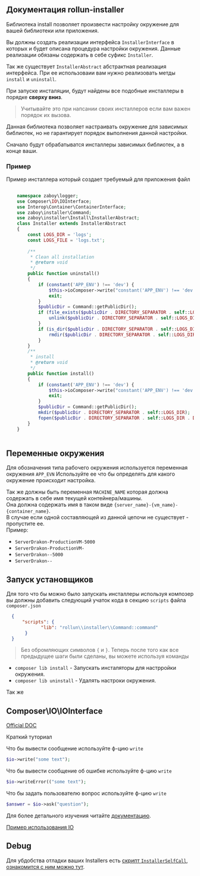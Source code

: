 ## Документация rollun-installer

Библиотека install позволяет произвести настройку окружение для вашей библиотеки или приложения.   

Вы должны создать реализации интерфейса `InstallerInterface` в которых и будет описана процедура настройки окружения.
Данные реализации обязаны содержать в себе суфикс `Installer`.

Так же существует `InstallerAbstract` абстрактная реализация интерфейса. 
При ее использоваии вам нужно реализовать метды `install` и `uninstall`.

При запуске инсталяции, будут найдены все подобные инсталлеры в порядке **сверху вниз**.
> Учитывайте это при напсании своих инсталлеров если вам важен порядок их вызова. 

Данная библиотека позволяет настраивать окружение для зависимых библиотек, но не гарантирует порядок выполнения данной настройки.

Сначало будут обрабатыватся инсталлеры зависимых библиотек, а в конце ваши.

### Пример

Пример инсталлера который создает требуемый для приложения файл

```php
    
    namespace zaboy\logger;
    use Composer\IO\IOInterface;
    use Interop\Container\ContainerInterface;
    use zaboy\installer\Command;
    use zaboy\installer\Install\InstallerAbstract;
    class Installer extends InstallerAbstract
    {
        const LOGS_DIR = 'logs';
        const LOGS_FILE = 'logs.txt';
        
        /**
         * Clean all installation
         * @return void
         */
        public function uninstall()
        {
            if (constant('APP_ENV') !== 'dev') {
                $this->ioComposer->write("constant('APP_ENV') !== 'dev' It has did nothing");
                exit;
            }
            $publicDir = Command::getPublicDir();
            if (file_exists($publicDir . DIRECTORY_SEPARATOR . self::LOGS_DIR . DIRECTORY_SEPARATOR . self::LOGS_FILE)) {
                unlink($publicDir . DIRECTORY_SEPARATOR . self::LOGS_DIR . DIRECTORY_SEPARATOR . self::LOGS_FILE);
            }
            if (is_dir($publicDir . DIRECTORY_SEPARATOR . self::LOGS_DIR)) {
                rmdir($publicDir . DIRECTORY_SEPARATOR . self::LOGS_DIR);
            }
        }
        /**
         * install
         * @return void
         */
        public function install()
        {
            if (constant('APP_ENV') !== 'dev') {
                $this->ioComposer->write("constant('APP_ENV') !== 'dev' It has did nothing");
                exit;
            }
            $publicDir = Command::getPublicDir();
            mkdir($publicDir . DIRECTORY_SEPARATOR . self::LOGS_DIR);
            fopen($publicDir . DIRECTORY_SEPARATOR . self::LOGS_DIR . DIRECTORY_SEPARATOR . self::LOGS_FILE, "w");
        }
    }
    
```

## Переменные окружения

Для обозначения типа рабочего окружения используется переменная окружения `APP_EVN` 
Используйте ее что бы определять для какого окружение происходит настройка.

Так же должны быть переменная `MACHINE_NAME` которая должна содержать в себе имя текущей контейнера/машины.  
Она должна содержать имя в таком виде  `{server_name}-{vm_name}-{container_name}`.  
В случае если одной составляющей из данной цепочи не существует - пропустите ее.  
Пример:
* `ServerDrakon-ProductionVM-5000`
* `ServerDrakon-ProductionVM-`
* `ServerDrakon--5000`
* `ServerDrakon--`
 
 
## Запуск установщиков
  
Для того что бы можно было запускать инсталлеры используя композер вы должны добавить следующий учаток кода в секцию 
`scripts` файла `composer.json`
 ```json
   {
       "scripts": {
              "lib": "rollun\\installer\\Command::command"
        }
   }
 ```
> Без обромляющих символов `{` и `}`. 
Теперь после того как все предыдущее шаги были сделаны, вы можете используя команды 
* `composer lib install` - Запускать инсталяторы для настрройки окружения. 
* `composer lib uninstall` - Удалять настроки окружения.

Так же 

## Composer\IO\IOInterface

[Official DOC](https://getcomposer.org/apidoc/master/Composer/IO/IOInterface.html)

Краткий туториал

Что бы вывести сообщение используйте ф-цию `write`

```php
$io->write("some text");
```

Что бы вывести сообщение об ошибке используйте ф-цию `write`

```php
$io->writeError(("some text");
```

Что бы задать пользователю вопрос используйте ф-цию `write`

```php
$answer = $io->ask("question");
```
Для более детального изучения читайте [документацию](https://getcomposer.org/apidoc/master/Composer/IO/IOInterface.html).

[Пример использования IO](https://github.com/zendframework/zend-expressive-skeleton/blob/fb1c4bb037ba56f15eff07a3e5f2dd4d81e9e02a/src/ExpressiveInstaller/OptionalPackages.php#L264)

## Debug 

Для убдобства отладки ваших Installers есть [скрипт `InstallerSelfCall`, ознакомится с ним можно тут](./InstallerSelfCall.md).